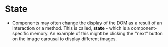 <h1>State</h1>

- Compenents may often change the display of the DOM as a result of an interaction or a method. This is called, **state** - which is a component-specific memory. An example of this might be clicking the "next" button on the image carousal to display different images.
